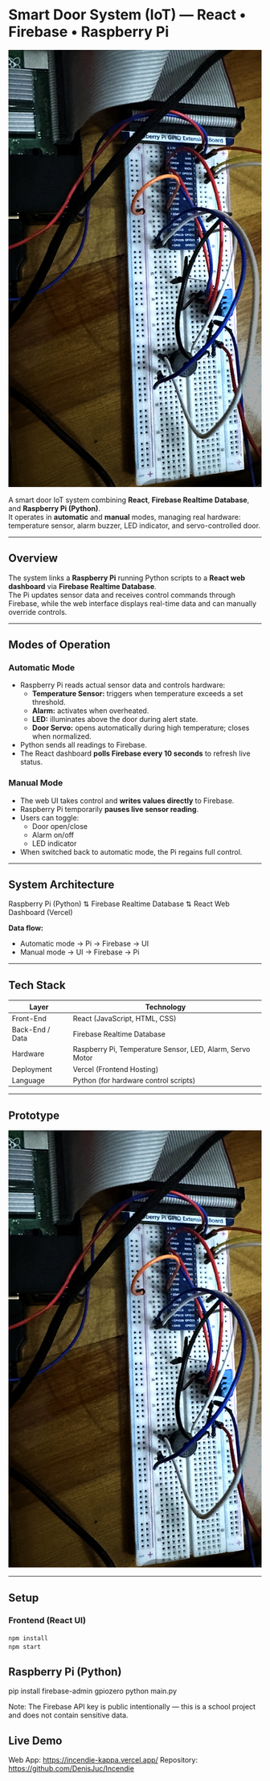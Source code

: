 # Smart Door System (IoT) — React • Firebase • Raspberry Pi

<p align="center">
  <img src="assets/prototype-early.png" alt="Early physical prototype" width="720">
</p>

A smart door IoT system combining **React**, **Firebase Realtime Database**, and **Raspberry Pi (Python)**.  
It operates in **automatic** and **manual** modes, managing real hardware: temperature sensor, alarm buzzer, LED indicator, and servo-controlled door.

---

## Overview

The system links a **Raspberry Pi** running Python scripts to a **React web dashboard** via **Firebase Realtime Database**.  
The Pi updates sensor data and receives control commands through Firebase, while the web interface displays real-time data and can manually override controls.

---

## Modes of Operation

### Automatic Mode
- Raspberry Pi reads actual sensor data and controls hardware:
  - **Temperature Sensor:** triggers when temperature exceeds a set threshold.
  - **Alarm:** activates when overheated.
  - **LED:** illuminates above the door during alert state.
  - **Door Servo:** opens automatically during high temperature; closes when normalized.
- Python sends all readings to Firebase.
- The React dashboard **polls Firebase every 10 seconds** to refresh live status.

### Manual Mode
- The web UI takes control and **writes values directly** to Firebase.
- Raspberry Pi temporarily **pauses live sensor reading**.
- Users can toggle:
  - Door open/close  
  - Alarm on/off  
  - LED indicator  
- When switched back to automatic mode, the Pi regains full control.

---

## System Architecture

Raspberry Pi (Python)
⇅
Firebase Realtime Database
⇅
React Web Dashboard (Vercel)


**Data flow:**
- Automatic mode → Pi → Firebase → UI  
- Manual mode → UI → Firebase → Pi  

---

## Tech Stack

| Layer | Technology |
|-------|-------------|
| Front-End | React (JavaScript, HTML, CSS) |
| Back-End / Data | Firebase Realtime Database |
| Hardware | Raspberry Pi, Temperature Sensor, LED, Alarm, Servo Motor |
| Deployment | Vercel (Frontend Hosting) |
| Language | Python (for hardware control scripts) |

---

## Prototype

<p align="center">
  <img src="assets/prototype-early.png" alt="Physical prototype of Smart Door System" width="720">
</p>

---

## Setup

### Frontend (React UI)
```bash
npm install
npm start
```
## Raspberry Pi (Python)
pip install firebase-admin gpiozero python main.py

Note: The Firebase API key is public intentionally — this is a school project and does not contain sensitive data.

## Live Demo
Web App: https://incendie-kappa.vercel.app/
Repository: https://github.com/DenisJuc/Incendie
